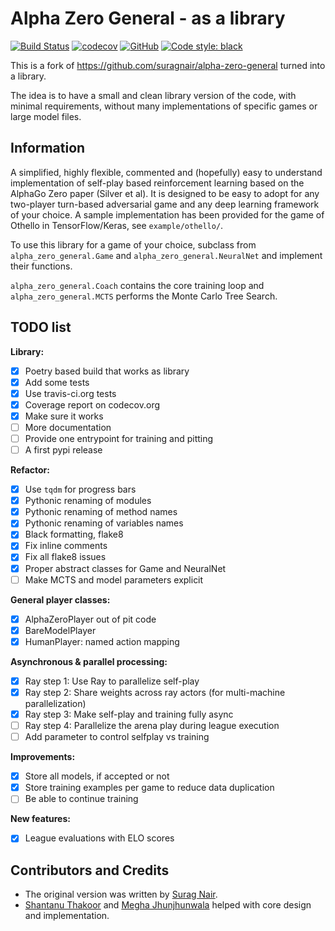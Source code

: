 # Alpha Zero General - as a library

[![Build Status](https://travis-ci.org/peldszus/alpha-zero-general-lib.svg?branch=master)](https://travis-ci.org/peldszus/alpha-zero-general-lib)
[![codecov](https://codecov.io/gh/peldszus/alpha-zero-general-lib/branch/master/graph/badge.svg)](https://codecov.io/gh/peldszus/alpha-zero-general-lib)
[![GitHub](https://img.shields.io/github/license/peldszus/alpha-zero-general-lib)](LICENSE)
[![Code style: black](https://img.shields.io/badge/code%20style-black-000000.svg)](https://github.com/ambv/black)

This is a fork of https://github.com/suragnair/alpha-zero-general turned into a library.

The idea is to have a small and clean library version of the code, with minimal requirements, without many implementations of specific games or large model files.


## Information

A simplified, highly flexible, commented and (hopefully) easy to understand implementation of self-play based reinforcement learning based on the AlphaGo Zero paper (Silver et al). It is designed to be easy to adopt for any two-player turn-based adversarial game and any deep learning framework of your choice. A sample implementation has been provided for the game of Othello in TensorFlow/Keras, see `example/othello/`.

To use this library for a game of your choice, subclass from `alpha_zero_general.Game` and `alpha_zero_general.NeuralNet` and implement their functions.

`alpha_zero_general.Coach` contains the core training loop and ```alpha_zero_general.MCTS``` performs the Monte Carlo Tree Search.

## TODO list

**Library:**
* [x] Poetry based build that works as library
* [x] Add some tests
* [x] Use travis-ci.org tests
* [x] Coverage report on codecov.org
* [x] Make sure it works
* [ ] More documentation
* [ ] Provide one entrypoint for training and pitting
* [ ] A first pypi release

**Refactor:**
* [x] Use `tqdm` for progress bars
* [x] Pythonic renaming of modules
* [x] Pythonic renaming of method names
* [x] Pythonic renaming of variables names
* [x] Black formatting, flake8
* [x] Fix inline comments
* [x] Fix all flake8 issues
* [x] Proper abstract classes for Game and NeuralNet
* [ ] Make MCTS and model parameters explicit

**General player classes:**
* [x] AlphaZeroPlayer out of pit code
* [x] BareModelPlayer
* [x] HumanPlayer: named action mapping

**Asynchronous & parallel processing:**
* [x] Ray step 1: Use Ray to parallelize self-play
* [x] Ray step 2: Share weights across ray actors (for multi-machine parallelization)
* [x] Ray step 3: Make self-play and training fully async
* [ ] Ray step 4: Parallelize the arena play during league execution
* [ ] Add parameter to control selfplay vs training

**Improvements:**
* [x] Store all models, if accepted or not
* [x] Store training examples per game to reduce data duplication
* [ ] Be able to continue training

**New features:**
* [x] League evaluations with ELO scores



## Contributors and Credits
* The original version was written by [Surag Nair](https://github.com/suragnair).
* [Shantanu Thakoor](https://github.com/ShantanuThakoor) and [Megha Jhunjhunwala](https://github.com/jjw-megha) helped with core design and implementation.
